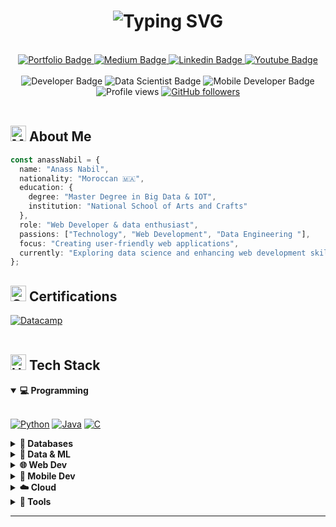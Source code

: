 <h1 align="center">
  <img src="https://readme-typing-svg.demolab.com?font=Fira+Code&weight=600&size=28&duration=3000&pause=1000&color=4C8ED7&random=false&width=435&lines=Hi+there!+I'm+Anass+Nabil+👋" alt="Typing SVG" />
</h1>

<div id="header" align="center">
   <div id="header" align="center">
    <img url="https://www.google.com/url?sa=i&url=https%3A%2F%2Funsplash.com%2Fs%2Fphotos%2Fcover-photo&psig=AOvVaw3uYYa-j35jbxuYj1R4LytB&ust=1713983041915000&source=images&cd=vfe&opi=89978449&ved=0CBIQjRxqFwoTCOi528P62IUDFQAAAAAdAAAAABAE" width="100%" />
  </div>
  <br>
  
  <div>
    <a href="https://anass-nabil.vercel.app/">
      <img src="https://img.shields.io/badge/Portfolio-4366f0?style=for-the-badge&logo=safari&logoColor=white" alt="Portfolio Badge"/>
    </a>
    <a href="#">
      <img src="https://img.shields.io/badge/Medium-000000?style=for-the-badge&logo=medium&logoColor=white" alt="Medium Badge"/>
    </a>
    <a href="https://www.linkedin.com/in/anassnabil/">
      <img src="https://img.shields.io/badge/LinkedIn-0A66C2?style=for-the-badge&logo=linkedin&logoColor=white" alt="Linkedin Badge"/>
    </a>
    <a href="https://www.youtube.com/@Anass-NB">
      <img src="https://img.shields.io/badge/YouTube-FF0000?style=for-the-badge&logo=youtube&logoColor=white" alt="Youtube Badge"/>
    </a>
  </div>

  <br>

  <div>
    <img src="https://img.shields.io/badge/Backend_Developer-202124?style=flat-square&logo=serverless&logoColor=4C8ED7" alt="Developer Badge"/>
    <img src="https://img.shields.io/badge/Data_Scientist-202124?style=flat-square&logo=python&logoColor=4C8ED7" alt="Data Scientist Badge"/>
    <img src="https://img.shields.io/badge/Mobile_Developer-202124?style=flat-square&logo=react&logoColor=4C8ED7" alt="Mobile Developer Badge"/>
  </div>
  
  <div>
    <img src="https://komarev.com/ghpvc/?username=Anass-NB&style=flat-square&color=4C8ED7" alt="Profile views"/>
    <a href="https://github.com/Anass-NB?tab=followers">
      <img src="https://img.shields.io/github/followers/Anass-NB.svg?style=flat-square&label=Followers&logo=github&color=4C8ED7" alt="GitHub followers"/>
    </a>
  </div>
</div>

<br>

## <img src="https://raw.githubusercontent.com/Tarikul-Islam-Anik/Animated-Fluent-Emojis/master/Emojis/People%20with%20professions/Man%20Technologist%20Light%20Skin%20Tone.png" alt="Man Technologist Light Skin Tone" width="25" height="25" /> About Me

```typescript
const anassNabil = {
  name: "Anass Nabil",
  nationality: "Moroccan 🇲🇦",
  education: {
    degree: "Master Degree in Big Data & IOT",
    institution: "National School of Arts and Crafts"
  },
  role: "Web Developer & data enthusiast",
  passions: ["Technology", "Web Development", "Data Engineering "],
  focus: "Creating user-friendly web applications",
  currently: "Exploring data science and enhancing web development skills"
};
```

## <img src="https://raw.githubusercontent.com/Tarikul-Islam-Anik/Animated-Fluent-Emojis/master/Emojis/Objects/Graduation%20Cap.png" alt="Graduation Cap" width="25" height="25" /> Certifications

<div>
  <a href="#">
    <img src="https://img.shields.io/badge/DataCamp_Data_Engineer-03EF62?style=for-the-badge&logo=datacamp&logoColor=black" alt="Datacamp"/>
  </a>
</div>

<br>

## <img src="https://raw.githubusercontent.com/Tarikul-Islam-Anik/Animated-Fluent-Emojis/master/Emojis/Objects/Hammer%20and%20Wrench.png" alt="Hammer and Wrench" width="25" height="25" /> Tech Stack

<details open>
<summary><b>💻 Programming</b></summary>
<br>
<p>
  <a href="#"><img src="https://img.shields.io/badge/Python-3776AB?style=for-the-badge&logo=python&logoColor=white" alt="Python"/></a>
  <a href="#"><img src="https://img.shields.io/badge/Java-FF6F00?style=for-the-badge&logo=openjdk&logoColor=white" alt="Java"/></a>
  <a href="#"><img src="https://img.shields.io/badge/C-00599C?style=for-the-badge&logo=c&logoColor=white" alt="C"/></a>
</p>
</details>

<details>
<summary><b>💾 Databases</b></summary>
<br>
<p>
  <a href="#"><img src="https://img.shields.io/badge/MySQL-4479A1?style=for-the-badge&logo=mysql&logoColor=white" alt="MySQL"/></a>
  <a href="#"><img src="https://img.shields.io/badge/SQLite-07405e?style=for-the-badge&logo=sqlite&logoColor=white" alt="SQLite"/></a>
  <a href="#"><img src="https://img.shields.io/badge/MongoDB-47A248?style=for-the-badge&logo=mongodb&logoColor=white" alt="MongoDB"/></a>
</p>
</details>

<details>
<summary><b>🤖 Data & ML</b></summary>
<br>
<p>
  <a href="#"><img src="https://img.shields.io/badge/ScikitLearn-F7931E?style=for-the-badge&logo=scikit-learn&logoColor=white" alt="ScikitLearn"/></a>
  <a href="#"><img src="https://img.shields.io/badge/Selenium-43B02A?style=for-the-badge&logo=selenium&logoColor=white" alt="Selenium"/></a>
  <a href="#"><img src="https://img.shields.io/badge/Power_BI-F2C811?style=for-the-badge&logo=power-bi&logoColor=black" alt="Power BI"/></a>
</p>
</details>

<details>
<summary><b>🌐 Web Dev</b></summary>
<br>
<p>
  <a href="#"><img src="https://img.shields.io/badge/HTML5-E34F26?style=for-the-badge&logo=html5&logoColor=white" alt="HTML5"/></a>
  <a href="#"><img src="https://img.shields.io/badge/CSS3-1572B6?style=for-the-badge&logo=css3&logoColor=white" alt="CSS3"/></a>
  <a href="#"><img src="https://img.shields.io/badge/JavaScript-F7DF1E?style=for-the-badge&logo=javascript&logoColor=black" alt="Javascript"/></a>
  <a href="#"><img src="https://img.shields.io/badge/TailwindCSS-06B6D4?style=for-the-badge&logo=tailwindcss&logoColor=white" alt="Tailwind"/></a>
  <a href="#"><img src="https://img.shields.io/badge/React-61DAFB?style=for-the-badge&logo=react&logoColor=black" alt="React"/></a>
  <a href="#"><img src="https://img.shields.io/badge/Django-092E20?style=for-the-badge&logo=django&logoColor=white" alt="Django"/></a>
  <a href="#"><img src="https://img.shields.io/badge/PHP-777BB4?style=for-the-badge&logo=php&logoColor=white" alt="PHP"/></a>
  <a href="#"><img src="https://img.shields.io/badge/Laravel-FF2D20?style=for-the-badge&logo=laravel&logoColor=white" alt="Laravel"/></a>
</p>
</details>

<details>
<summary><b>📱 Mobile Dev</b></summary>
<br>
<p>
  <a href="#"><img src="https://img.shields.io/badge/React_Native-20232A?style=for-the-badge&logo=react&logoColor=61DAFB" alt="React Native"/></a>
</p>
</details>

<details>
<summary><b>☁️ Cloud</b></summary>
<br>
<p>
  <a href="#"><img src="https://img.shields.io/badge/AWS-FF9900?style=for-the-badge&logo=amazon-aws&logoColor=white" alt="AWS"/></a>
</p>
</details>

<details>
<summary><b>🔨 Tools</b></summary>
<br>
<p>
  <a href="#"><img src="https://img.shields.io/badge/Linux-FCC624?style=for-the-badge&logo=linux&logoColor=black" alt="Linux"/></a>
  <a href="#"><img src="https://img.shields.io/badge/Oracle-F80000?style=for-the-badge&logo=oracle&logoColor=white" alt="Oracle"/></a>
  <a href="#"><img src="https://img.shields.io/badge/Git-F05032?style=for-the-badge&logo=git&logoColor=white" alt="Git"/></a>
  <a href="#"><img src="https://img.shields.io/badge/GitHub_Pages-222222?style=for-the-badge&logo=github&logoColor=white" alt="Github Pages"/></a>
  <a href="#"><img src="https://img.shields.io/badge/Trello-0052CC?style=for-the-badge&logo=trello&logoColor=white" alt="Trello"/></a>
</p>
</details>

---

